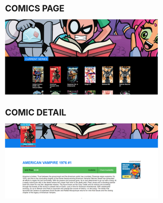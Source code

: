 <h1>COMICS PAGE</h1>


![Screenshot](https://github.com/Riki420/laravel-comics/blob/master/dc-comics.PNG)







<h1>COMIC DETAIL</h1>

![Screenshot](https://github.com/Riki420/laravel-comics/blob/master/dc-2.PNG)